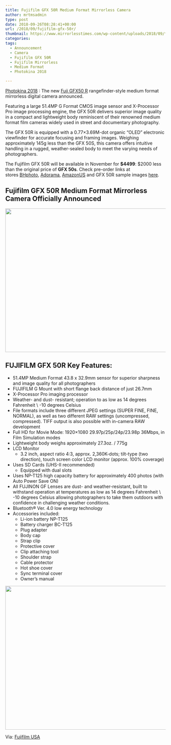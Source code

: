 ```yaml
---
title: Fujifilm GFX 50R Medium Format Mirrorless Camera
author: mrtmsadmin
type: post
date: 2018-09-26T08:28:41+00:00
url: /2018/09/fujifilm-gfx-50r/
thumbnail: https://www.mirrorlesstimes.com/wp-content/uploads/2018/09/fujifilm-gfx-50r-front.jpg
categories:
tags:
  - Announcement
  - Camera
  - Fujifilm GFX 50R
  - Fujifilm Mirrorless
  - Medium Format
  - Photokina 2018

---
```

<a title="Photokina 2018" href="https://www.dailycameranews.com/tag/photokina-2018/" target="_blank" rel="follow noopener">Photokina 2018</a> : The new <a href="https://www.mirrorlesstimes.com/tags/fujifilm-gfx-50r/" target="_blank" rel="noopener">Fuji GFX50 R</a> rangefinder-style medium format mirrorless digital camera announced.

Featuring a large 51.4MP G Format CMOS image sensor and X-Processor Pro image processing engine, the GFX 50R delivers superior image quality in a compact and lightweight body reminiscent of their renowned medium format film cameras widely used in street and documentary photography.

The GFX 50R is equipped with a 0.77×3.69M-dot organic “OLED” electronic viewfinder for accurate focusing and framing images. Weighing approximately 145g less than the GFX 50S, this camera offers intuitive handling in a rugged, weather-sealed body to meet the varying needs of photographers.

The Fujifilm GFX 50R will be available in November for **$4499**: $2000 less than the original price of **GFX 50s**. Check pre-order links at stores <a href="https://www.bhphotovideo.com/c/product/1436551-REG/fujifilm_600020523_gfx_50r_medium_format.html/BI/20175/KBID/14249/" target="_blank" rel="follow external noopener noreferrer" data-wpel-link="external">BHphoto</a>, <a class="broken_link" href="https://adorama.evyy.net/c/63923/51926/1036?u=https%3A%2F%2Fwww.adorama.com%2Fals.mvc%2Fnspc%2FError%2FNoResultFound%3FSearchInfo%3Dfujifilm%2520gfx%252050r" target="_blank" rel="follow external noopener noreferrer">Adorama</a>, <a href="https://amzn.to/2QWiTDG" target="_blank" rel="follow external noopener noreferrer" data-wpel-link="external">AmazonUS</a> and GFX 50R sample images <a href="http://www.fujifilm.com/products/digital_cameras/gfx/fujifilm_gfx_50r/sample_images/" target="_blank" rel="noopener">here</a>.<!--more-->

## Fujifilm GFX 50R Medium Format Mirrorless Camera Officially Announced

[<img class="aligncenter size-full wp-image-2407" src="https://i2.wp.com/www.mirrorlesstimes.com/wp-content/uploads/2018/09/fujifilm-gfx-50r-back.jpg?resize=600%2C450&#038;ssl=1" alt="" width="600" height="450" srcset="https://i2.wp.com/www.mirrorlesstimes.com/wp-content/uploads/2018/09/fujifilm-gfx-50r-back.jpg?w=1200&ssl=1 1200w, https://i2.wp.com/www.mirrorlesstimes.com/wp-content/uploads/2018/09/fujifilm-gfx-50r-back.jpg?resize=400%2C300&ssl=1 400w, https://i2.wp.com/www.mirrorlesstimes.com/wp-content/uploads/2018/09/fujifilm-gfx-50r-back.jpg?resize=768%2C576&ssl=1 768w, https://i2.wp.com/www.mirrorlesstimes.com/wp-content/uploads/2018/09/fujifilm-gfx-50r-back.jpg?resize=970%2C728&ssl=1 970w" sizes="(max-width: 600px) 100vw, 600px" data-recalc-dims="1" />][1]

## FUJIFILM GFX 50R Key Features:

<ul type="disc">
  <li>
    51.4MP Medium Format 43.8 x 32.9mm sensor for superior sharpness and image quality for all photographers
  </li>
  <li>
    FUJIFILM G Mount with short flange back distance of just 26.7mm
  </li>
  <li>
    X-Processor Pro imaging processor
  </li>
  <li>
    Weather- and dust- resistant; operation to as low as 14 degrees Fahrenheit \ -10 degrees Celsius
  </li>
  <li>
    File formats include three different JPEG settings (SUPER FINE, FINE, NORMAL), as well as two different RAW settings (uncompressed, compressed). TIFF output is also possible with in-camera RAW development
  </li>
  <li>
    Full HD for Movie Mode: 1920×1080 29.97p/25p/24p/23.98p 36Mbps, in Film Simulation modes
  </li>
  <li>
    Lightweight body weighs approximately 27.3oz. / 775g
  </li>
  <li>
    LCD Monitor <ul type="circle">
      <li>
        3.2 inch, aspect ratio 4:3, approx. 2,360K-dots; tilt-type (two direction), touch screen color LCD monitor (approx. 100% coverage)
      </li>
    </ul>
  </li>
  
  <li>
    Uses SD Cards (UHS-II recommended) <ul type="circle">
      <li>
        Equipped with dual slots
      </li>
    </ul>
  </li>
  
  <li>
    Uses NP-T125 high capacity battery for approximately 400 photos (with Auto Power Save ON)
  </li>
  <li>
    All FUJINON GF Lenses are dust- and weather-resistant, built to withstand operation at temperatures as low as 14 degrees Fahrenheit \ -10 degrees Celsius allowing photographers to take them outdoors with confidence in challenging weather conditions.
  </li>
  <li>
    Bluetooth® Ver. 4.0 low energy technology
  </li>
  <li>
    Accessories included: <ul type="circle">
      <li>
        Li-ion battery NP-T125
      </li>
      <li>
        Battery charger BC-T125
      </li>
      <li>
        Plug adapter
      </li>
      <li>
        Body cap
      </li>
      <li>
        Strap clip
      </li>
      <li>
        Protective cover
      </li>
      <li>
        Clip attaching tool
      </li>
      <li>
        Shoulder strap
      </li>
      <li>
        Cable protector
      </li>
      <li>
        Hot shoe cover
      </li>
      <li>
        Sync terminal cover
      </li>
      <li>
        Owner’s manual
      </li>
    </ul>
  </li>
</ul>

[<img class="aligncenter size-full wp-image-2408" src="https://i1.wp.com/www.mirrorlesstimes.com/wp-content/uploads/2018/09/fujifilm-gfx-50r-top.jpg?resize=600%2C450&#038;ssl=1" alt="" width="600" height="450" srcset="https://i1.wp.com/www.mirrorlesstimes.com/wp-content/uploads/2018/09/fujifilm-gfx-50r-top.jpg?w=1200&ssl=1 1200w, https://i1.wp.com/www.mirrorlesstimes.com/wp-content/uploads/2018/09/fujifilm-gfx-50r-top.jpg?resize=400%2C300&ssl=1 400w, https://i1.wp.com/www.mirrorlesstimes.com/wp-content/uploads/2018/09/fujifilm-gfx-50r-top.jpg?resize=768%2C576&ssl=1 768w, https://i1.wp.com/www.mirrorlesstimes.com/wp-content/uploads/2018/09/fujifilm-gfx-50r-top.jpg?resize=970%2C728&ssl=1 970w" sizes="(max-width: 600px) 100vw, 600px" data-recalc-dims="1" />][2]

Via: <a class="ext-link" title="" href="http://www.fujifilmusa.com/press/news/display_news?newsID=881499" target="_blank" rel="noopener external nofollow">Fujifilm USA</a>

 [1]: https://i2.wp.com/www.mirrorlesstimes.com/wp-content/uploads/2018/09/fujifilm-gfx-50r-back.jpg?ssl=1
 [2]: https://i1.wp.com/www.mirrorlesstimes.com/wp-content/uploads/2018/09/fujifilm-gfx-50r-top.jpg?ssl=1